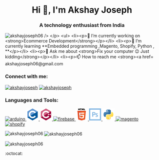 
<h1 align="center">Hi 👋, I'm Akshay Joseph</h1>
<h3 align="center">A technology  enthusiast from India</h3>

<p align="left"> <img src="https://komarev.com/ghpvc/?username=akshayjoseph06&label=Profile%20views&color=0e75b6&style=flat" alt="akshayjoseph06 /> </p>

- 🔭 I’m currently working on **Ecommerce Development**

- 🌱 I’m currently learning **Embedded programming ,Magento, Shopify, Python , **

- 💬 Ask me about **Fix your computer 😉 Just kidding**

- 📫 How to reach me **akshayjoseph06@gmail.com**

<h3 align="left">Connect with me:</h3>
<p align="left">
<a href="https://linkedin.com/in/akshayjoseph06" target="blank"><img align="center" src="https://cdn.jsdelivr.net/npm/simple-icons@3.0.1/icons/linkedin.svg" alt="akshayjoseph" height="30" width="40" /></a>
<a href="https://instagram.com/five_volt_player" target="blank"><img align="center" src="https://cdn.jsdelivr.net/npm/simple-icons@3.0.1/icons/instagram.svg" alt="akshayjoseph" height="30" width="40" /></a>
</p>

<h3 align="left">Languages and Tools:</h3>
<p align="left"> <a href="https://www.arduino.cc/" target="_blank"> <img src="https://cdn.worldvectorlogo.com/logos/arduino-1.svg" alt="arduino" width="40" height="40"/> </a> <a href="https://www.cprogramming.com/" target="_blank"> <img src="https://raw.githubusercontent.com/devicons/devicon/master/icons/c/c-original.svg" alt="c" width="40" height="40"/> </a> <a href="https://www.w3schools.com/cpp/" target="_blank"> <img src="https://raw.githubusercontent.com/devicons/devicon/master/icons/cplusplus/cplusplus-original.svg" alt="cplusplus" width="40" height="40"/> </a> <a href="https://firebase.google.com/" target="_blank"> <img src="https://www.vectorlogo.zone/logos/firebase/firebase-icon.svg" alt="firebase" width="40" height="40"/> </a> <a href="https://www.w3.org/html/" target="_blank"> <img src="https://raw.githubusercontent.com/devicons/devicon/master/icons/html5/html5-original-wordmark.svg" alt="html5" width="40" height="40"/> </a> <a href="https://www.photoshop.com/en" target="_blank"> <img src="https://raw.githubusercontent.com/devicons/devicon/master/icons/photoshop/photoshop-line.svg" alt="photoshop" width="40" height="40"/> </a> <a href="https://www.python.org" target="_blank"> <img src="https://raw.githubusercontent.com/devicons/devicon/master/icons/python/python-original.svg" alt="python" width="40" height="40"/> </a>  <a href="https://business.adobe.com/products/magento/magento-commerce.html" target="_blank"> <img src="https://cdn.worldvectorlogo.com/logos/magento-2.svg" alt="magento" width="40" height="40"/> </a> <a href="https://www.shopify.in/" target="_blank"> <img src="https://cdn.worldvectorlogo.com/logos/shopify.svg" alt="shopify" width="40" height="40"/> </a></p>

<p><img align="left" src="https://github-readme-stats.vercel.app/api/top-langs?username=akshayjoseph06&show_icons=true&locale=en&layout=compact" alt="akshayjoseph06" /></p>

<p>&nbsp;<img align="center" src="https://github-readme-stats.vercel.app/api?username=akshayjoseph06&show_icons=true&locale=en" alt="akshayjoseph06" /></p>

<p><img align="center" src="https://github-readme-streak-stats.herokuapp.com/?user=akshayjoseph06&" alt="akshayjoseph06" /></p>



:octocat:

